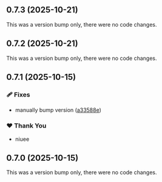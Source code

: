 ## 0.7.3 (2025-10-21)

This was a version bump only, there were no code changes.

## 0.7.2 (2025-10-21)

This was a version bump only, there were no code changes.

## 0.7.1 (2025-10-15)

### 🩹 Fixes

- manually bump version ([a33588e](https://github.com/ue-too/ue-too/commit/a33588e))

### ❤️ Thank You

- niuee

## 0.7.0 (2025-10-15)

This was a version bump only, there were no code changes.

